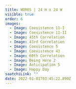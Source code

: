 ```yaml
---
title: WORKS | 24 H x 24 W
visible: true
order: 6
images:
  - Image: Coexistence 11-I
  - Image: Coexistence 11-II
  - Image: 45th Correlation
  - Image: 43rd Correlation
  - Image: Coexistence 5
  - Image: Coexistence 43
  - Image: 60th Correlation
  - Image: Being Here 2
  - Image: Anticipation 5
  - Image: Happy Day
saatchiLink: ""
date: 2022-01-01T03:45:22.890Z
---
```

